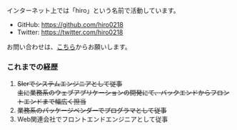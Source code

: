 インターネット上では「hiro」という名前で活動しています。

- GitHub: https://github.com/hiro0218
- Twitter: https://twitter.com/hiro0218

お問い合わせは、[こちら](https://goo.gl/forms/9l1uAOVef8Wp3IFC2)からお願いします。


### これまでの経歴

1. <del datetime="2015-03-20T12:27:44+00:00">SIerでシステムエンジニアとして従事  
主に業務系のウェブアプリケーションの開発にて、バックエンドからフロントエンドまで幅広く担当</del>
2. <del datetime="2016-12-31T12:27:44+00:00">業務系のパッケージベンダーでプログラマとして従事</del>
3. Web関連会社でフロントエンドエンジニアとして従事
